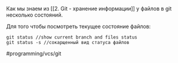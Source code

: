 Как мы знаем из [[2. Git - хранение информации]] у файлов в git несколько состояний.

Для того чтобы посмотреть текущее состояние файлов:
```console
git status //show current branch and files status
git status -s //сокарщенный вид статуса файлов
```

#programming/vcs/git
